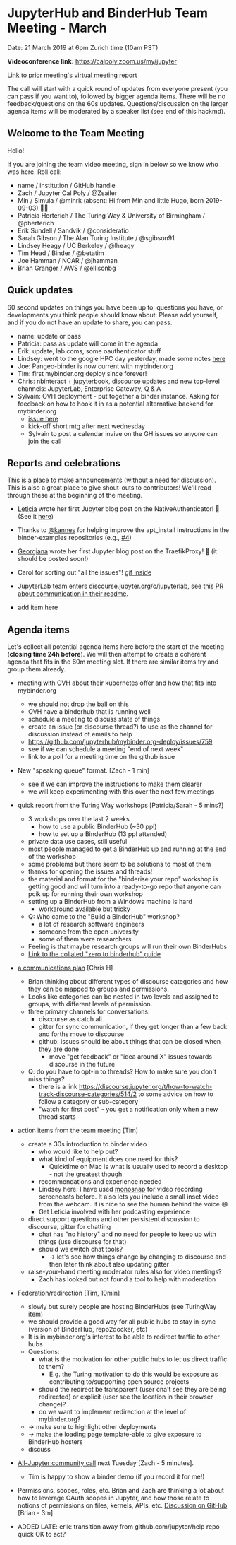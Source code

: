 # JupyterHub and BinderHub Team Meeting - March

Date: 21 March 2019 at 6pm Zurich time (10am PST)

**Videoconference link:** https://calpoly.zoom.us/my/jupyter

[Link to prior meeting's virtual meeting report](https://hackmd.io/_uy9uaa7RheemwDD-bLehQ#)

The call will start with a quick round of updates from everyone present (you can pass if you want to), followed by bigger agenda items. There will be no feedback/questions on the 60s updates. Questions/discussion on the larger agenda items will be moderated by a speaker list (see end of this hackmd).

## Welcome to the Team Meeting

Hello!

If you are joining the team video meeting, sign in below so we know who was here. Roll call:

* name / institution / GitHub handle
* Zach / Jupyter Cal Poly / @Zsailer
* Min / Simula / @minrk (absent: Hi from Min and little Hugo, born 2019-09-03) 🎉🎉
* Patricia Herterich / The Turing Way & University of Birmingham / @pherterich
* Erik Sundell / Sandvik / @consideratio
* Sarah Gibson / The Alan Turing Institute / @sgibson91
* Lindsey Heagy / UC Berkeley / @lheagy
* Tim Head / Binder / @betatim
* Joe Hamman / NCAR / @jhamman
* Brian Granger / AWS / @ellisonbg


## Quick updates

60 second updates on things you have been up to, questions you have, or developments you think people should know about. Please add yourself, and if you do not have an update to share, you can pass.
* name: update or pass
* Patricia: pass as update will come in the agenda 
* Erik: update, lab coms, some oauthenticator stuff
* Lindsey: went to the google HPC day yesterday, made some notes [here](https://hackmd.io/s/SksCSxeOE)
* Joe: Pangeo-binder is now current with mybinder.org
* Tim: first mybinder.org deploy since forever!
* Chris: nbinteract + jupyterbook, discourse updates and new top-level channels: JupyterLab, Enterprise Gateway, Q & A 
* Sylvain: OVH deployment - put together a binder instance. Asking for feedback on how to hook it in as a potential alternative backend for mybinder.org
    * [issue here](https://github.com/jupyterhub/mybinder.org-deploy/issues/759)
    * kick-off short mtg after next wednesday
    * Sylvain to post a calendar invive on the GH issues so anyone can join the call 


## Reports and celebrations

This is a place to make announcements (without a need for discussion). This is also a great place to give shout-outs to contributors! We'll read through these at the beginning of the meeting.

* [Leticia](https://github.com/leportella) wrote her first Jupyter blog post on the NativeAuthenticator! :tada: (See it [here](https://blog.jupyter.org/simpler-authentication-for-small-scale-jupyterhubs-with-nativeauthenticator-999534c77a09))
* Thanks to [@kannes](https://github.com/kannes) for helping improve the apt_install instructions in the binder-examples repositories (e.g., [#4](https://github.com/binder-examples/apt_install/pull/4))
* [Georgiana](https://github.com/GeorgianaElena) wrote her first Jupyter blog post on the TraefikProxy! :tada: (it should be posted soon!)
* Carol for sorting out "all the issues"! [gif inside](https://i.imgur.com/sisbxyw.gif)
* JupyterLab team enters discourse.jupyter.org/c/jupyterlab, see [this PR about communication in their readme](https://github.com/jupyterlab/jupyterlab/pull/6099).

* add item here


## Agenda items

Let's collect all potential agenda items here before the start of the meeting (**closing time 24h before**). We will then attempt to create a coherent agenda that fits in the 60m meeting slot. If there are similar items try and group them already.

* meeting with OVH about their kubernetes offer and how that fits into mybinder.org
    * we should not drop the ball on this
    * OVH have a binderhub that is running well
    * schedule a meeting to discuss state of things
    * create an issue (or discourse thread?) to use as the channel for discussion instead of emails to help
    * https://github.com/jupyterhub/mybinder.org-deploy/issues/759
    * see if we can schedule a meeting "end of next week"
    * link to a poll for a meeting time on the github issue
* New "speaking queue" format. [Zach - 1 min] 
    * see if we can improve the instructions to make them clearer
    * we will keep experimenting with this over the next few meetings
* quick report from the Turing Way workshops [Patricia/Sarah - 5 mins?] 
    * 3 workshops over the last 2 weeks
        * how to use a public BinderHub (~30 ppl)
        * how to set up a BinderHub (13 ppl attended)
    * private data use cases, still useful
    * most people managed to get a BinderHub up and running at the end of the workshop
    * some problems but there seem to be solutions to most of them
    * thanks for opening the issues and threads!
    * the material and format for the "binderise your repo" workshop is getting good and will turn into a ready-to-go repo that anyone can pcik up for running their own workshop
    * setting up a BinderHub from a Windows machine is hard
        * workaround available but tricky
    * Q: Who came to the "Build a BinderHub" workshop?
        * a lot of research software engineers
        * someone from the open university
        * some of them were researchers
    * Feeling is that maybe research groups will run their own BinderHubs
    * [Link to the collated "zero to binderhub" guide](https://github.com/alan-turing-institute/the-turing-way/blob/master/workshops/build-a-binderhub/workshop-presentations/zero-to-binderhub.md)
* [a communications plan](https://discourse.jupyter.org/t/a-proposal-for-jupyterhub-communications/505) [Chris H]
    * Brian thinking about different types of discourse categories and how they can be mapped to groups and permissions.
    * Looks like categories can be nested in two levels and assigned to groups, with different levels of permission.
    * three primary channels for conversations:
        * discourse as catch all
        * gitter for sync communication, if they get longer than a few back and forths move to discourse
        * github: issues should be about things that can be closed when they are done
            * move "get feedback" or "idea around X" issues towards discourse in the future
    * Q: do you have to opt-in to threads? How to make sure you don't miss things?
        * there is a link https://discourse.jupyter.org/t/how-to-watch-track-discourse-categories/514/2 to some advice on how to follow a category or sub-category
        * "watch for first post" - you get a notification only when a new thread starts
* action items from the team meeting [Tim]
    * create a 30s introduction to binder video
        * who would like to help out?
        * what kind of equipment does one need for this?
            * Quicktime on Mac is what is usually used to record a desktop - not the greatest though
        * recommendations and experience needed
        * Lindsey here: I have used [monosnap](https://monosnap.com/welcome) for video recording screencasts before. It also lets you include a small inset video from the webcam. It is nice to see the human behind the voice :smile: 
        * Get Leticia involved with her podcasting experience
    * direct support questions and other persistent discussion to discourse, gitter for chatting 
        * chat has "no history" and no need for people to keep up with things (use discourse for that)
        * should we switch chat tools?
            * -> let's see how things change by changing to discourse and then later think about also updating gitter
    * raise-your-hand meeting moderator rules also for video meetings?
        * Zach has looked but not found a tool to help with moderation
* Federation/redirection [Tim, 10min]
    * slowly but surely people are hosting BinderHubs (see TuringWay item)
    * we should provide a good way for all public hubs to stay in-sync (version of BinderHub, repo2docker, etc)
    * It is in mybinder.org's interest to be able to redirect traffic to other hubs
    * Questions:
        * what is the motivation for other public hubs to let us direct traffic to them?
            * E.g. the Turing motivation to do this would be exposure as contributing to/supporting open source projects
        * should the redirect be transparent (user cna't see they are being redirected) or explicit (user see the location in their browser change)?
        * do we want to implement redirection at the level of mybinder.org?
    * -> make sure to highlight other deployments
    * -> make the loading page template-able to give exposure to BinderHub hosters
    * discuss 
* [All-Jupyter community call](https://discourse.jupyter.org/t/reviving-the-all-jupyter-team-meetings/423/7) next Tuesday [Zach - 5 minutes].
    * Tim is happy to show a binder demo (if you record it for me!)

* Permissions, scopes, roles, etc. Brian and Zach are thinking a lot about how to leverage OAuth scopes in Jupyter, and how those relate to notions of permissions on files, kernels, APIs, etc. [Discussion on GitHub](https://github.com/jupyterhub/jupyterhub/issues/1057 ) [Brian - 3m]

* ADDED LATE: erik: transition away from github.com/jupyter/help repo - quick OK to act?
